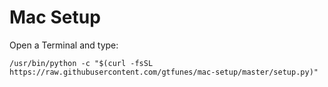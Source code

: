 # Mac Setup

Open a Terminal and type:

```shell
/usr/bin/python -c "$(curl -fsSL https://raw.githubusercontent.com/gtfunes/mac-setup/master/setup.py)"
```
